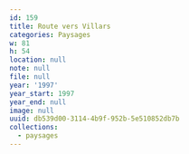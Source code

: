 ```yaml
---
id: 159
title: Route vers Villars
categories: Paysages
w: 81
h: 54
location: null
note: null
file: null
year: '1997'
year_start: 1997
year_end: null
image: null
uuid: db539d00-3114-4b9f-952b-5e510852db7b
collections:
  - paysages
---
```


